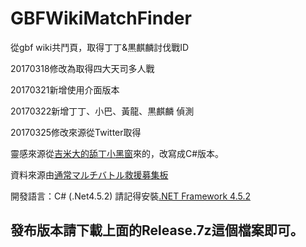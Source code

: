 # GBFWikiMatchFinder
從gbf wiki共鬥頁，取得丁丁&黒麒麟討伐戰ID

20170318修改為取得四大天司多人戰

20170321新增使用介面版本

20170322新增丁丁、小巴、黃龍、黒麒麟 偵測

20170325修改來源從Twitter取得

靈感來源從[吉米大的舔丁小黑窗](https://github.com/TimWei/ZooeyPeroPero)來的，改寫成C#版本。

資料來源由[通常マルチバトル救援募集板](http://gbf-wiki.com/index.php?%BB%CD%C2%E7%C5%B7%BB%CA%A5%DE%A5%EB%A5%C1%A5%D0%A5%C8%A5%EB_%B5%DF%B1%E7%CA%E7%BD%B8%C8%C4)

開發語言：C# (.Net4.5.2)
請記得安裝[.NET Framework 4.5.2](https://www.microsoft.com/zh-TW/download/details.aspx?id=42642)

發布版本請下載上面的Release.7z這個檔案即可。
---
